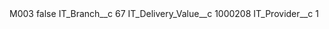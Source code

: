 <?xml version="1.0" encoding="UTF-8"?>
<CustomMetadata xmlns="http://soap.sforce.com/2006/04/metadata" xmlns:xsi="http://www.w3.org/2001/XMLSchema-instance" xmlns:xsd="http://www.w3.org/2001/XMLSchema">
    <label>M003</label>
    <protected>false</protected>
    <values>
        <field>IT_Branch__c</field>
        <value xsi:type="xsd:string">67</value>
    </values>
    <values>
        <field>IT_Delivery_Value__c</field>
        <value xsi:type="xsd:string">1000208</value>
    </values>
    <values>
        <field>IT_Provider__c</field>
        <value xsi:type="xsd:string">1</value>
    </values>
</CustomMetadata>
